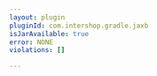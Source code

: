 ```yaml
---
layout: plugin
pluginId: com.intershop.gradle.jaxb
isJarAvailable: true
error: NONE
violations: []

---
```

